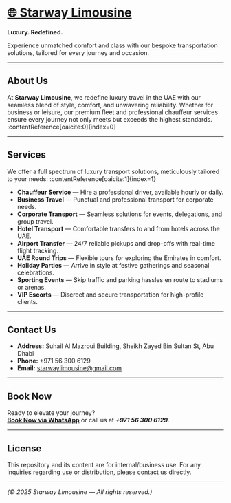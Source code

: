 # [🌐 Starway Limousine](https://starwaylimousine.com/)

**Luxury. Redefined.**

Experience unmatched comfort and class with our bespoke transportation solutions, tailored for every journey and occasion.

---

##  About Us

At **Starway Limousine**, we redefine luxury travel in the UAE with our seamless blend of style, comfort, and unwavering reliability. Whether for business or leisure, our premium fleet and professional chauffeur services ensure every journey not only meets but exceeds the highest standards. :contentReference[oaicite:0]{index=0}

---

##  Services

We offer a full spectrum of luxury transport solutions, meticulously tailored to your needs: :contentReference[oaicite:1]{index=1}

- **Chauffeur Service** — Hire a professional driver, available hourly or daily.  
- **Business Travel** — Punctual and professional transport for corporate needs.  
- **Corporate Transport** — Seamless solutions for events, delegations, and group travel.  
- **Hotel Transport** — Comfortable transfers to and from hotels across the UAE.  
- **Airport Transfer** — 24/7 reliable pickups and drop-offs with real-time flight tracking.  
- **UAE Round Trips** — Flexible tours for exploring the Emirates in comfort.  
- **Holiday Parties** — Arrive in style at festive gatherings and seasonal celebrations.  
- **Sporting Events** — Skip traffic and parking hassles en route to stadiums or arenas.  
- **VIP Escorts** — Discreet and secure transportation for high-profile clients.

---

##  Contact Us

- **Address:** Suhail Al Mazroui Building, Sheikh Zayed Bin Sultan St, Abu Dhabi  
- **Phone:** +971 56 300 6129  
- **Email:** starwaylimousine@gmail.com

---

##  Book Now

Ready to elevate your journey?  
**[Book Now via WhatsApp](http://wa.me/)** or call us at ***+971 56 300 6129***.

---

##  License

This repository and its content are for internal/business use. For any inquiries regarding use or distribution, please contact us directly.

---

*(© 2025 Starway Limousine — All rights reserved.)*
